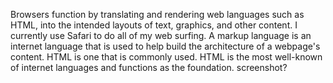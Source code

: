 Browsers function by translating and rendering web languages such as HTML, into the intended layouts of text, graphics, and other content. I currently use Safari to do all of my web surfing. 
A markup language is an internet language that is used to help build the architecture of a webpage's content. HTML is one that is commonly used. HTML is the most well-known of internet languages and functions as the foundation. 
screenshot?
